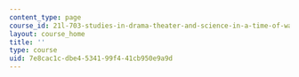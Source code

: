 ```yaml
---
content_type: page
course_id: 21l-703-studies-in-drama-theater-and-science-in-a-time-of-war-spring-2005
layout: course_home
title: ''
type: course
uid: 7e8cac1c-dbe4-5341-99f4-41cb950e9a9d
---
```

